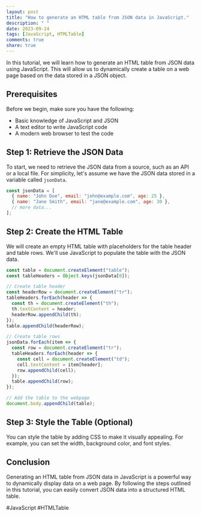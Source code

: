 ```yaml
---
layout: post
title: "How to generate an HTML table from JSON data in JavaScript."
description: " "
date: 2023-09-24
tags: [JavaScript, HTMLTable]
comments: true
share: true
---
```


In this tutorial, we will learn how to generate an HTML table from JSON data using JavaScript. This will allow us to dynamically create a table on a web page based on the data stored in a JSON object.

## Prerequisites

Before we begin, make sure you have the following:

- Basic knowledge of JavaScript and JSON
- A text editor to write JavaScript code
- A modern web browser to test the code

## Step 1: Retrieve the JSON Data

To start, we need to retrieve the JSON data from a source, such as an API or a local file. For simplicity, let's assume we have the JSON data stored in a variable called `jsonData`.

```javascript
const jsonData = [
  { name: "John Doe", email: "john@example.com", age: 25 },
  { name: "Jane Smith", email: "jane@example.com", age: 30 },
  // more data...
];
```

## Step 2: Create the HTML Table

We will create an empty HTML table with placeholders for the table header and table rows. We'll use JavaScript to populate the table with the JSON data.

```javascript
const table = document.createElement("table");
const tableHeaders = Object.keys(jsonData[0]);

// Create table header
const headerRow = document.createElement("tr");
tableHeaders.forEach(header => {
  const th = document.createElement("th");
  th.textContent = header;
  headerRow.appendChild(th);
});
table.appendChild(headerRow);

// Create table rows
jsonData.forEach(item => {
  const row = document.createElement("tr");
  tableHeaders.forEach(header => {
    const cell = document.createElement("td");
    cell.textContent = item[header];
    row.appendChild(cell);
  });
  table.appendChild(row);
});

// Add the table to the webpage
document.body.appendChild(table);
```

## Step 3: Style the Table (Optional)

You can style the table by adding CSS to make it visually appealing. For example, you can set the width, background color, and font styles.

## Conclusion

Generating an HTML table from JSON data in JavaScript is a powerful way to dynamically display data on a web page. By following the steps outlined in this tutorial, you can easily convert JSON data into a structured HTML table.

#JavaScript #HTMLTable